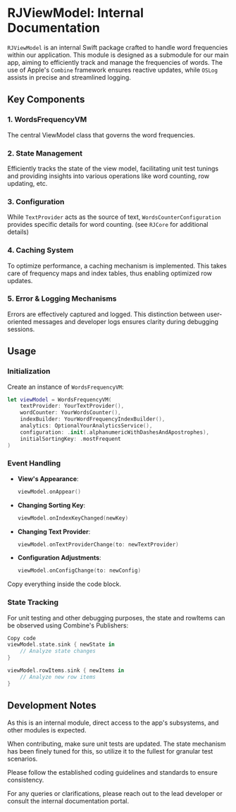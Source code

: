 # RJViewModel: Internal Documentation

`RJViewModel` is an internal Swift package crafted to handle word frequencies within our application.
This module is designed as a submodule for our main app, aiming to efficiently track and manage the 
frequencies of words. The use of Apple's `Combine` framework ensures reactive updates, while `OSLog`
assists in precise and streamlined logging.

## Key Components

### 1. WordsFrequencyVM
The central ViewModel class that governs the word frequencies.

### 2. State Management
Efficiently tracks the state of the view model, facilitating unit test tunings and providing insights
into various operations like word counting, row updating, etc.

### 3. Configuration
While `TextProvider` acts as the source of text, `WordsCounterConfiguration` provides specific details 
for word counting. (see `RJCore` for additional details)

### 4. Caching System
To optimize performance, a caching mechanism is implemented. This takes care of frequency maps and index
tables, thus enabling optimized row updates.

### 5. Error & Logging Mechanisms
Errors are effectively captured and logged. This distinction between user-oriented messages and developer
logs ensures clarity during debugging sessions.

## Usage

### Initialization

Create an instance of `WordsFrequencyVM`:
```swift
let viewModel = WordsFrequencyVM(
    textProvider: YourTextProvider(),
    wordCounter: YourWordsCounter(),
    indexBuilder: YourWordFrequencyIndexBuilder(),
    analytics: OptionalYourAnalyticsService(),
    configuration: .init(.alphanumericWithDashesAndApostrophes),
    initialSortingKey: .mostFrequent
)
```
### Event Handling

- **View's Appearance**:
  ```swift
  viewModel.onAppear()
  ```

- **Changing Sorting Key**:
  ```swift
  viewModel.onIndexKeyChanged(newKey)
  ```

- **Changing Text Provider**:
  ```swift
  viewModel.onTextProviderChange(to: newTextProvider)
  ```

- **Configuration Adjustments**:
  ```swift
  viewModel.onConfigChange(to: newConfig)
  ```

Copy everything inside the code block.

### State Tracking

For unit testing and other debugging purposes, the state and rowItems can be observed using Combine's
Publishers:

```swift
Copy code
viewModel.state.sink { newState in
    // Analyze state changes
}

viewModel.rowItems.sink { newItems in
    // Analyze new row items
}
```

## Development Notes

As this is an internal module, direct access to the app's subsystems, and other modules is expected.

When contributing, make sure unit tests are updated. The state mechanism has been finely tuned for
this, so utilize it to the fullest for granular test scenarios.

Please follow the established coding guidelines and standards to ensure consistency.

For any queries or clarifications, please reach out to the lead developer or consult the internal
documentation portal.
